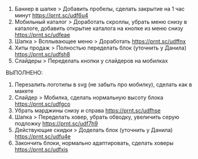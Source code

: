 1. Баннер в шапке > Добавить пробелы, сделать закрытие на 1 час минут https://prnt.sc/udf6u4
2. Мобильный каталог > Доработать скроллы, убрать меню снизу в каталоге, добавить открытие каталога на кнопке из меню снизу https://prnt.sc/udfeae
3. Шапка > Всплывающее меню > Доработать https://prnt.sc/udffnx
4. Хиты продаж > Полностью переделать блок (уточнить у Данила) https://prnt.sc/udfsh8
5. Слайдеры > Переделать кнопки у слайдеров на мобилках

<!-- 7. Выровнять блок как по макету https://prnt.sc/udfy0v -->


ВЫПОЛНЕНО:
1. Перезалить логотипы в svg (не забыть про мобилку), сделать как в макете
2. Слайдер > Мобилка, сделать нормальную высоту блока https://prnt.sc/udfgco
3. Убрать марджины снизу и справа https://prnt.sc/udfhse
4. Шапка > Переделать ховер, убрать обводку, увеличить серую подложку https://prnt.sc/udf7h9
5. Действующие скидки > Доделать блок (уточнить у Данила) https://prnt.sc/udfu4e
6. Закончить блоки, нормально адаптировать, сделать ховеры https://prnt.sc/udfxis